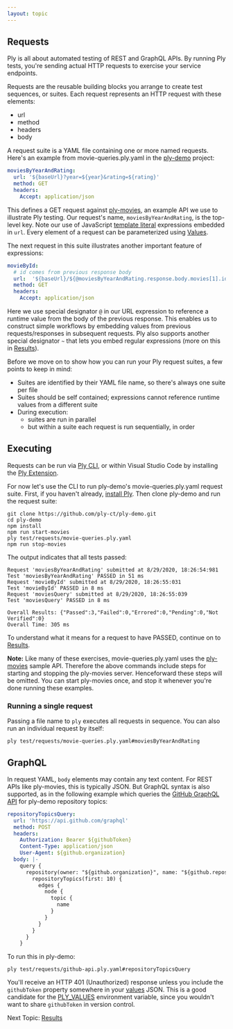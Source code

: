 ```yaml
---
layout: topic
---
```

## Requests
Ply is all about automated testing of REST and GraphQL APIs. By running Ply tests, 
you're sending actual HTTP requests to exercise your service endpoints.

Requests are the reusable building blocks you arrange to create test sequences, or suites.
Each request represents an HTTP request with these elements:
  - url
  - method
  - headers
  - body

A request suite is a YAML file containing one or more named requests.  Here's an example from 
movie-queries.ply.yaml in the [ply-demo](https://github.com/ply-ct/ply-demo) project:
```yaml
moviesByYearAndRating:
  url: '${baseUrl}?year=${year}&rating=${rating}'
  method: GET
  headers:
    Accept: application/json
```
This defines a GET request against [ply-movies](https://github.com/ply-ct/ply-movies/), an
example API we use to illustrate Ply testing.  Our request's name, `moviesByYearAndRating`,
is the top-level key. Note our use of JavaScript [template literal](https://developer.mozilla.org/en-US/docs/Web/JavaScript/Reference/Template_literals)
expressions embedded in `url`. Every element of a request can be parameterized using [Values](values).

The next request in this suite illustrates another important feature of expressions:
```yaml
movieById:
  # id comes from previous response body
  url:  '${baseUrl}/${@moviesByYearAndRating.response.body.movies[1].id}'
  method: GET
  headers:
    Accept: application/json
```
Here we use special designator `@` in our URL expression to reference a runtime value from the body of the previous response.
This enables us to construct simple workflows by embedding values from previous requests/responses in subsequent requests.
Ply also supports another special designator `~` that lets you embed regular expressions (more on this in [Results](results)).

Before we move on to show how you can run your Ply request suites, a few points to keep in mind:
  - Suites are identified by their YAML file name, so there's always one suite per file
  - Suites should be self contained; expressions cannot reference runtime values from a different suite
  - During execution:
    - suites are run in parallel 
    - but within a suite each request is run sequentially, in order

## Executing
Requests can be run via [Ply CLI](cli), or within Visual Studio Code by installing the [Ply Extension]().

For now let's use the CLI to run ply-demo's movie-queries.ply.yaml request suite. First, if you haven't already,
[install Ply](install-ply). Then clone ply-demo and run the request suite:
```
git clone https://github.com/ply-ct/ply-demo.git
cd ply-demo
npm install
npm run start-movies
ply test/requests/movie-queries.ply.yaml
npm run stop-movies
```
The output indicates that all tests passed:
```
Request 'moviesByYearAndRating' submitted at 8/29/2020, 18:26:54:981
Test 'moviesByYearAndRating' PASSED in 51 ms
Request 'movieById' submitted at 8/29/2020, 18:26:55:031
Test 'movieById' PASSED in 8 ms
Request 'moviesQuery' submitted at 8/29/2020, 18:26:55:039
Test 'moviesQuery' PASSED in 8 ms

Overall Results: {"Passed":3,"Failed":0,"Errored":0,"Pending":0,"Not Verified":0}
Overall Time: 305 ms
```
To understand what it means for a request to have PASSED, continue on to [Results](results).

**Note:** Like many of these exercises, movie-queries.ply.yaml uses the [ply-movies](install-ply#ply-movies) sample API.
Therefore the above commands include steps for starting and stopping the ply-movies server. Henceforward these steps will be omitted.
You can start ply-movies once, and stop it whenever you're done running these examples.

### Running a single request
Passing a file name to `ply` executes all requests in sequence. You can also run an individual request by itself:
```
ply test/requests/movie-queries.ply.yaml#moviesByYearAndRating
```

## GraphQL
In request YAML, `body` elements may contain any text content. For REST APIs like ply-movies, this is typically JSON.
But GraphQL syntax is also supported, as in the following example which queries the [GitHub GraphQL API](https://docs.github.com/en/graphql) 
for ply-demo repository topics: 
```yaml
repositoryTopicsQuery:
  url: 'https://api.github.com/graphql'
  method: POST
  headers:
    Authorization: Bearer ${githubToken}
    Content-Type: application/json
    User-Agent: ${github.organization}
  body: |-
    query {
      repository(owner: "${github.organization}", name: "${github.repository}") {
        repositoryTopics(first: 10) {
          edges {
            node {
              topic {
                name
              }
            }
          }
        }
      }
    }
```

To run this in ply-demo:
```
ply test/requests/github-api.ply.yaml#repositoryTopicsQuery
```
You'll receive an HTTP 401 (Unauthorized) response unless you include the `githubToken` property
somewhere in your [values](values) JSON. This is a good candidate for the [PLY_VALUES](values#environment-variable) 
environment variable, since you wouldn't want to share `githubToken` in version control.

Next Topic: [Results](results)